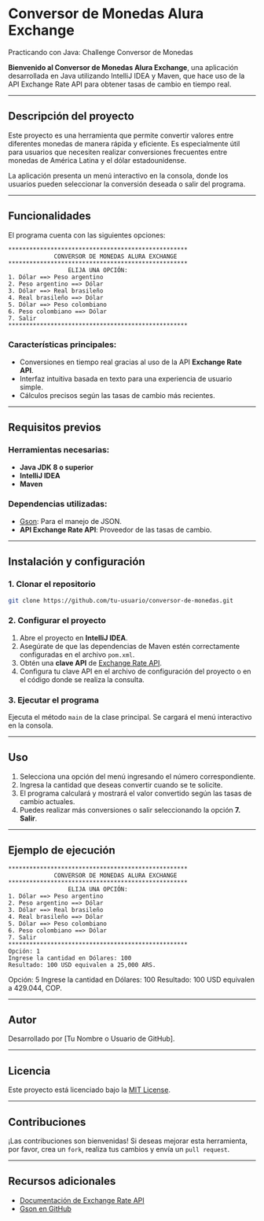 # Conversor de Monedas Alura Exchange
Practicando con Java: Challenge Conversor de Monedas


**Bienvenido al Conversor de Monedas Alura Exchange**, una aplicación desarrollada en Java utilizando IntelliJ IDEA y Maven, que hace uso de la API Exchange Rate API para obtener tasas de cambio en tiempo real.

---

## Descripción del proyecto
Este proyecto es una herramienta que permite convertir valores entre diferentes monedas de manera rápida y eficiente. Es especialmente útil para usuarios que necesiten realizar conversiones frecuentes entre monedas de América Latina y el dólar estadounidense.

La aplicación presenta un menú interactivo en la consola, donde los usuarios pueden seleccionar la conversión deseada o salir del programa.

---

## Funcionalidades
El programa cuenta con las siguientes opciones:

```text
***************************************************
             CONVERSOR DE MONEDAS ALURA EXCHANGE
***************************************************
                 ELIJA UNA OPCIÓN:                 
1. Dólar ==> Peso argentino                
2. Peso argentino ==> Dólar
3. Dólar ==> Real brasileño
4. Real brasileño ==> Dólar
5. Dólar ==> Peso colombiano
6. Peso colombiano ==> Dólar 
7. Salir
***************************************************
```

### Características principales:
- Conversiones en tiempo real gracias al uso de la API **Exchange Rate API**.
- Interfaz intuitiva basada en texto para una experiencia de usuario simple.
- Cálculos precisos según las tasas de cambio más recientes.

---

## Requisitos previos

### Herramientas necesarias:
- **Java JDK 8 o superior**
- **IntelliJ IDEA**
- **Maven**

### Dependencias utilizadas:
- [Gson](https://github.com/google/gson): Para el manejo de JSON.
- **API Exchange Rate API**: Proveedor de las tasas de cambio.

---

## Instalación y configuración

### 1. Clonar el repositorio
```bash
git clone https://github.com/tu-usuario/conversor-de-monedas.git
```

### 2. Configurar el proyecto
1. Abre el proyecto en **IntelliJ IDEA**.
2. Asegúrate de que las dependencias de Maven estén correctamente configuradas en el archivo `pom.xml`.
3. Obtén una **clave API** de [Exchange Rate API](https://www.exchangerate-api.com/).
4. Configura tu clave API en el archivo de configuración del proyecto o en el código donde se realiza la consulta.

### 3. Ejecutar el programa
Ejecuta el método `main` de la clase principal. Se cargará el menú interactivo en la consola.

---

## Uso

1. Selecciona una opción del menú ingresando el número correspondiente.
2. Ingresa la cantidad que deseas convertir cuando se te solicite.
3. El programa calculará y mostrará el valor convertido según las tasas de cambio actuales.
4. Puedes realizar más conversiones o salir seleccionando la opción **7. Salir**.

---

## Ejemplo de ejecución
```text
***************************************************
             CONVERSOR DE MONEDAS ALURA EXCHANGE
***************************************************
                 ELIJA UNA OPCIÓN:                 
1. Dólar ==> Peso argentino                
2. Peso argentino ==> Dólar
3. Dólar ==> Real brasileño
4. Real brasileño ==> Dólar
5. Dólar ==> Peso colombiano
6. Peso colombiano ==> Dólar 
7. Salir
***************************************************
Opción: 1
Ingrese la cantidad en Dólares: 100
Resultado: 100 USD equivalen a 25,000 ARS.
```
Opción: 5
Ingrese la cantidad en Dólares: 100
Resultado: 100 USD equivalen a 429.044, COP.

---

## Autor
Desarrollado por [Tu Nombre o Usuario de GitHub].

---

## Licencia
Este proyecto está licenciado bajo la [MIT License](LICENSE).

---

## Contribuciones
¡Las contribuciones son bienvenidas! Si deseas mejorar esta herramienta, por favor, crea un `fork`, realiza tus cambios y envía un `pull request`.

---

## Recursos adicionales
- [Documentación de Exchange Rate API](https://www.exchangerate-api.com/docs)
- [Gson en GitHub](https://github.com/google/gson)

